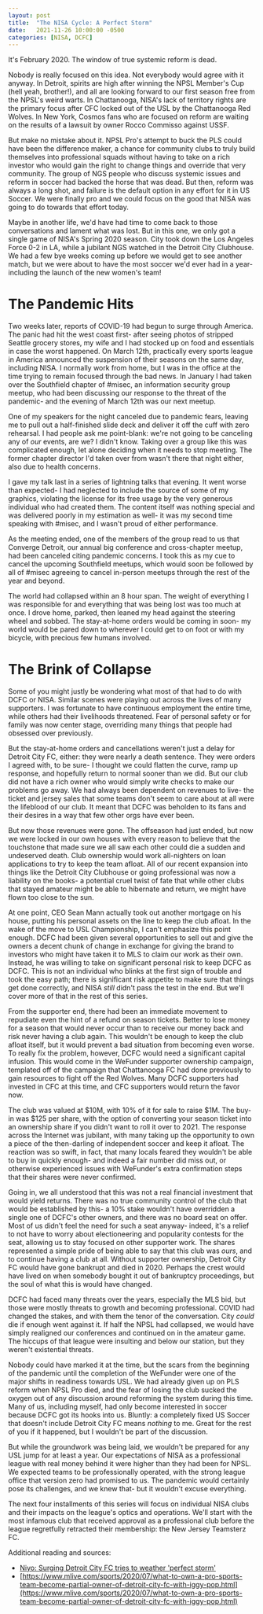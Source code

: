 ```yaml
---
layout: post
title:  "The NISA Cycle: A Perfect Storm"
date:   2021-11-26 10:00:00 -0500
categories: [NISA, DCFC]
---
```


It's February 2020. 
The window of true systemic reform is dead.

Nobody is really focused on this idea. 
Not everybody would agree with it anyway. 
In Detroit, spirits are high after winning the NPSL Member's Cup (hell yeah, brother!), and all are looking forward to our first season free from the NPSL's weird warts.
In Chattanooga, NISA's lack of territory rights are the primary focus after CFC locked out of the USL by the Chattanooga Red Wolves.
In New York, Cosmos fans who are focused on reform are waiting on the results of a lawsuit by owner Rocco Commisso against USSF.

But make no mistake about it. 
NPSL Pro's attempt to buck the PLS could have been the difference maker, a chance for community clubs to truly build themselves into professional squads without having to take on a rich investor who would gain the right to change things and override that very community.
The group of NGS people who discuss systemic issues and reform in soccer had backed the horse that was dead.
But then, reform was always a long shot, and failure is the default option in any effort for it in US Soccer.
We were finally pro and we could focus on the good that NISA was going to do towards that effort today.

Maybe in another life, we'd have had time to come back to those conversations and lament what was lost.
But in this one, we only got a single game of NISA's Spring 2020 season. 
City took down the Los Angeles Force 0-2 in LA, while a jubilant NGS watched in the Detroit City Clubhouse.
We had a few bye weeks coming up before we would get to see another match, but we were about to have the most soccer we'd ever had in a year- including the launch of the new women's team!

# The Pandemic Hits

Two weeks later, reports of COVID-19 had begun to surge through America.
The panic had hit the west coast first- after seeing photos of stripped Seattle grocery stores, my wife and I had stocked up on food and essentials in case the worst happened.
On March 12th, practically every sports league in America announced the suspension of their seasons on the same day, including NISA.
I normally work from home, but I was in the office at the time trying to remain focused through the bad news.
In January I had taken over the Southfield chapter of #misec, an information security group meetup, who had been discussing our response to the threat of the pandemic- and the evening of March 12th was our next meetup.

One of my speakers for the night canceled due to pandemic fears, leaving me to pull out a half-finished slide deck and deliver it off the cuff with zero rehearsal.
I had people ask me point-blank: we're not going to be canceling any of _our_ events, are we?
I didn't know.
Taking over a group like this was complicated enough, let alone deciding when it needs to stop meeting.
The former chapter director I'd taken over from wasn't there that night either, also due to health concerns.

I gave my talk last in a series of lightning talks that evening.
It went worse than expected- I had neglected to include the source of some of my graphics, violating the license for its free usage by the very generous individual who had created them.
The content itself was nothing special and was delivered poorly in my estimation as well- it was my second time speaking with #misec, and I wasn't proud of either performance.

As the meeting ended, one of the members of the group read to us that Converge Detroit, our annual big conference and cross-chapter meetup, had been canceled citing pandemic concerns.
I took this as my cue to cancel the upcoming Southfield meetups, which would soon be followed by all of #misec agreeing to cancel in-person meetups through the rest of the year and beyond.

The world had collapsed within an 8 hour span.
The weight of everything I was responsible for and everything that was being lost was too much at once.
I drove home, parked, then leaned my head against the steering wheel and sobbed.
The stay-at-home orders would be coming in soon- my world would be pared down to wherever I could get to on foot or with my bicycle, with precious few humans involved.


# The Brink of Collapse

Some of you might justly be wondering what most of that had to do with DCFC or NISA.
Similar scenes were playing out across the lives of many supporters.
I was fortunate to have continuous employment the entire time, while others had their livelihoods threatened.
Fear of personal safety or for family was now center stage, overriding many things that people had obsessed over previously.

But the stay-at-home orders and cancellations weren't just a delay for Detroit City FC, either: they were nearly a death sentence.
They were orders I agreed with, to be sure- I thought we could flatten the curve, ramp up response, and hopefully return to normal sooner than we did.
But our club did not have a rich owner who would simply write checks to make our problems go away.
We had always been dependent on revenues to live- the ticket and jersey sales that some teams don't seem to care about at all were the lifeblood of our club.
It meant that DCFC was beholden to its fans and their desires in a way that few other orgs have ever been.

But now those revenues were gone.
The offseason had just ended, but now we were locked in our own houses with every reason to believe that the touchstone that made sure we all saw each other could die a sudden and undeserved death.
Club ownership would work all-nighters on loan applications to try to keep the team afloat.
All of our recent expansion into things like the Detroit City Clubhouse or going professional was now a liability on the books- a potential cruel twist of fate that while other clubs that stayed amateur might be able to hibernate and return, we might have flown too close to the sun.

At one point, CEO Sean Mann actually took out another mortgage on his house, putting his personal assets on the line to keep the club afloat.
In the wake of the move to USL Championship, I can't emphasize this point enough.
DCFC had been given several opportunities to sell out and give the owners a decent chunk of change in exchange for giving the brand to investors who might have taken it to MLS to claim our work as their own.
Instead, he was willing to take on significant personal risk to keep DCFC as DCFC.
This is not an individual who blinks at the first sign of trouble and took the easy path; there is significant risk appetite to make sure that things get done correctly, and NISA _still_ didn't pass the test in the end.
But we'll cover more of that in the rest of this series.

From the supporter end, there had been an immediate movement to repudiate even the hint of a refund on season tickets.
Better to lose money for a season that would never occur than to receive our money back and risk never having a club again.
This wouldn't be enough to keep the club afloat itself, but it would prevent a bad situation from becoming even worse.
To really fix the problem, however, DCFC would need a significant capital infusion.
This would come in the WeFunder supporter ownership campaign, templated off of the campaign that Chattanooga FC had done previously to gain resources to fight off the Red Wolves.
Many DCFC supporters had invested in CFC at this time, and CFC supporters would return the favor now.

The club was valued at $10M, with 10% of it for sale to raise $1M.
The buy-in was $125 per share, with the option of converting your season ticket into an ownership share if you didn't want to roll it over to 2021.
The response across the Internet was jubilant, with many taking up the opportunity to own a piece of the then-darling of independent soccer and keep it afloat.
The reaction was so swift, in fact, that many locals feared they wouldn't be able to buy in quickly enough- and indeed a fair number did miss out, or otherwise experienced issues with WeFunder's extra confirmation steps that their shares were never confirmed.

Going in, we all understood that this was not a real financial investment that would yield returns.
There was no true community control of the club that would be established by this- a 10% stake wouldn't have overridden a single one of DCFC's other owners, and there was no board seat on offer.
Most of us didn't feel the need for such a seat anyway- indeed, it's a relief to not have to worry about electioneering and popularity contests for the seat, allowing us to stay focused on other supporter work.
The shares represented a simple pride of being able to say that this club was _ours_, and to continue having a club at all.
Without supporter ownership, Detroit City FC would have gone bankrupt and died in 2020.
Perhaps the crest would have lived on when somebody bought it out of bankruptcy proceedings, but the soul of what this is would have changed.

DCFC had faced many threats over the years, especially the MLS bid, but those were mostly threats to growth and becoming professional.
COVID had changed the stakes, and with them the tenor of the conversation.
City _could_ die if enough went against it.
If half the NPSL had collapsed, we would have simply realigned our conferences and continued on in the amateur game.
The hiccups of that league were insulting and below our station, but they weren't existential threats.

Nobody could have marked it at the time, but the scars from the beginning of the pandemic until the completion of the WeFunder were one of the major shifts in readiness towards USL.
We had already given up on PLS reform when NPSL Pro died, and the fear of losing the club sucked the oxygen out of any discussion around reforming the system during this time.
Many of us, including myself, had only become interested in soccer because DCFC got its hooks into us.
Bluntly: a completely fixed US Soccer that doesn't include Detroit City FC means _nothing_ to me.
Great for the rest of you if it happened, but I wouldn't be part of the discussion.

But while the groundwork was being laid, we wouldn't be prepared for any USL jump for at least a year.
Our expectations of NISA as a professional league with real money behind it were higher than they had been for NPSL.
We expected teams to be professionally operated, with the strong league office that version zero had promised to us.
The pandemic would certainly pose its challenges, and we knew that- but it wouldn't excuse everything.

The next four installments of this series will focus on individual NISA clubs and their impacts on the league's optics and operations.
We'll start with the most infamous club that received approval as a professional club before the league regretfully retracted their membership: the New Jersey Teamsterz FC.


Additional reading and sources:
* [Niyo: Surging Detroit City FC tries to weather 'perfect storm'](https://www.detroitnews.com/story/sports/soccer/2020/03/31/surging-detroit-city-fc-tries-weather-perfect-storm/5094009002/)
* [https://www.mlive.com/sports/2020/07/what-to-own-a-pro-sports-team-become-partial-owner-of-detroit-city-fc-with-iggy-pop.html](https://www.mlive.com/sports/2020/07/what-to-own-a-pro-sports-team-become-partial-owner-of-detroit-city-fc-with-iggy-pop.html)